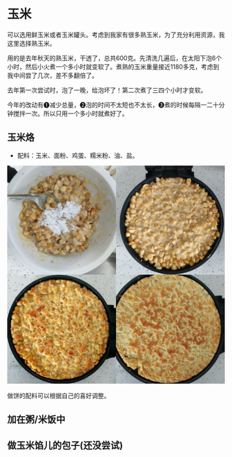 # 玉米

可以选用鲜玉米或者玉米罐头。考虑到我家有很多熟玉米，为了充分利用资源，我这里选择熟玉米。

用的是去年秋天的熟玉米，干透了，总共600克。先清洗几遍后，在太阳下泡6个小时，然后小火煮一个多小时就变软了。煮熟的玉米重量接近1180多克，考虑到我中间尝了几次，差不多翻倍了。

去年第一次尝试时，泡了一晚，给泡坏了！第二次煮了三四个小时才变软。

今年的改动有❶减少总量，❷泡的时间不太短也不太长，❸煮的时候每隔一二十分钟搅拌一次。所以只用一个多小时就煮好了。

## 玉米烙

 - 配料：玉米、面粉、鸡蛋、糯米粉、油、盐。

![](images/pie.jpg)

做饼的配料可以根据自己的喜好调整。

## 加在粥/米饭中

## 做玉米馅儿的包子(还没尝试)

